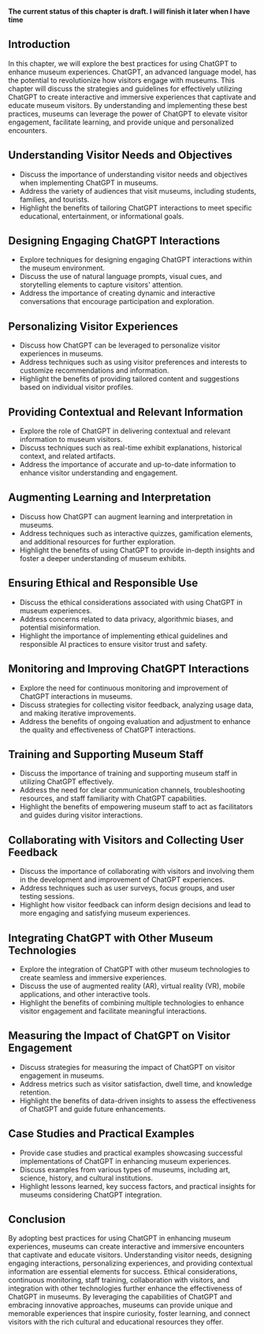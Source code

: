 **The current status of this chapter is draft. I will finish it later when I have time**

Introduction
------------

In this chapter, we will explore the best practices for using ChatGPT to enhance museum experiences. ChatGPT, an advanced language model, has the potential to revolutionize how visitors engage with museums. This chapter will discuss the strategies and guidelines for effectively utilizing ChatGPT to create interactive and immersive experiences that captivate and educate museum visitors. By understanding and implementing these best practices, museums can leverage the power of ChatGPT to elevate visitor engagement, facilitate learning, and provide unique and personalized encounters.

Understanding Visitor Needs and Objectives
------------------------------------------

* Discuss the importance of understanding visitor needs and objectives when implementing ChatGPT in museums.
* Address the variety of audiences that visit museums, including students, families, and tourists.
* Highlight the benefits of tailoring ChatGPT interactions to meet specific educational, entertainment, or informational goals.

Designing Engaging ChatGPT Interactions
---------------------------------------

* Explore techniques for designing engaging ChatGPT interactions within the museum environment.
* Discuss the use of natural language prompts, visual cues, and storytelling elements to capture visitors' attention.
* Address the importance of creating dynamic and interactive conversations that encourage participation and exploration.

Personalizing Visitor Experiences
---------------------------------

* Discuss how ChatGPT can be leveraged to personalize visitor experiences in museums.
* Address techniques such as using visitor preferences and interests to customize recommendations and information.
* Highlight the benefits of providing tailored content and suggestions based on individual visitor profiles.

Providing Contextual and Relevant Information
---------------------------------------------

* Explore the role of ChatGPT in delivering contextual and relevant information to museum visitors.
* Discuss techniques such as real-time exhibit explanations, historical context, and related artifacts.
* Address the importance of accurate and up-to-date information to enhance visitor understanding and engagement.

Augmenting Learning and Interpretation
--------------------------------------

* Discuss how ChatGPT can augment learning and interpretation in museums.
* Address techniques such as interactive quizzes, gamification elements, and additional resources for further exploration.
* Highlight the benefits of using ChatGPT to provide in-depth insights and foster a deeper understanding of museum exhibits.

Ensuring Ethical and Responsible Use
------------------------------------

* Discuss the ethical considerations associated with using ChatGPT in museum experiences.
* Address concerns related to data privacy, algorithmic biases, and potential misinformation.
* Highlight the importance of implementing ethical guidelines and responsible AI practices to ensure visitor trust and safety.

Monitoring and Improving ChatGPT Interactions
---------------------------------------------

* Explore the need for continuous monitoring and improvement of ChatGPT interactions in museums.
* Discuss strategies for collecting visitor feedback, analyzing usage data, and making iterative improvements.
* Address the benefits of ongoing evaluation and adjustment to enhance the quality and effectiveness of ChatGPT interactions.

Training and Supporting Museum Staff
------------------------------------

* Discuss the importance of training and supporting museum staff in utilizing ChatGPT effectively.
* Address the need for clear communication channels, troubleshooting resources, and staff familiarity with ChatGPT capabilities.
* Highlight the benefits of empowering museum staff to act as facilitators and guides during visitor interactions.

Collaborating with Visitors and Collecting User Feedback
--------------------------------------------------------

* Discuss the importance of collaborating with visitors and involving them in the development and improvement of ChatGPT experiences.
* Address techniques such as user surveys, focus groups, and user testing sessions.
* Highlight how visitor feedback can inform design decisions and lead to more engaging and satisfying museum experiences.

Integrating ChatGPT with Other Museum Technologies
--------------------------------------------------

* Explore the integration of ChatGPT with other museum technologies to create seamless and immersive experiences.
* Discuss the use of augmented reality (AR), virtual reality (VR), mobile applications, and other interactive tools.
* Highlight the benefits of combining multiple technologies to enhance visitor engagement and facilitate meaningful interactions.

Measuring the Impact of ChatGPT on Visitor Engagement
-----------------------------------------------------

* Discuss strategies for measuring the impact of ChatGPT on visitor engagement in museums.
* Address metrics such as visitor satisfaction, dwell time, and knowledge retention.
* Highlight the benefits of data-driven insights to assess the effectiveness of ChatGPT and guide future enhancements.

Case Studies and Practical Examples
-----------------------------------

* Provide case studies and practical examples showcasing successful implementations of ChatGPT in enhancing museum experiences.
* Discuss examples from various types of museums, including art, science, history, and cultural institutions.
* Highlight lessons learned, key success factors, and practical insights for museums considering ChatGPT integration.

Conclusion
----------

By adopting best practices for using ChatGPT in enhancing museum experiences, museums can create interactive and immersive encounters that captivate and educate visitors. Understanding visitor needs, designing engaging interactions, personalizing experiences, and providing contextual information are essential elements for success. Ethical considerations, continuous monitoring, staff training, collaboration with visitors, and integration with other technologies further enhance the effectiveness of ChatGPT in museums. By leveraging the capabilities of ChatGPT and embracing innovative approaches, museums can provide unique and memorable experiences that inspire curiosity, foster learning, and connect visitors with the rich cultural and educational resources they offer.

